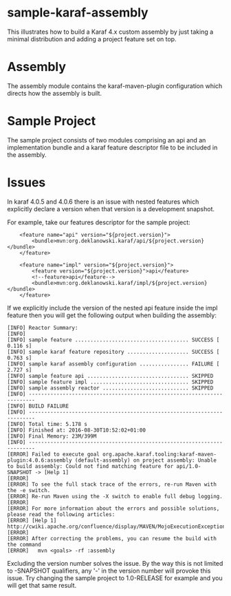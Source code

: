 # sample-karaf-assembly
This illustrates how to build a Karaf 4.x custom assembly by just taking a minimal distribution and 
adding a project feature set on top. 

# Assembly
The assembly module contains the karaf-maven-plugin configuration which directs how the assembly is built. 

# Sample Project
The sample project consists of two modules comprising an api and an implementation bundle and
a karaf feature descriptor file to be included in the assembly. 

# Issues
In karaf 4.0.5 and 4.0.6 there is an issue with nested features which explicitly declare a version
when that version is a development snapshot. 

For example, take our features descriptor for the sample project:
```
    <feature name="api" version="${project.version}">
        <bundle>mvn:org.deklanowski.karaf/api/${project.version}</bundle>
    </feature>

    <feature name="impl" version="${project.version}">
        <feature version="${project.version}">api</feature> 
        <!--feature>api</feature-->
        <bundle>mvn:org.deklanowski.karaf/impl/${project.version}</bundle>
    </feature>
```
If we explicitly include the version of the nested api feature inside the impl feature then 
you will get the following output when building the assembly:

```
[INFO] Reactor Summary:
[INFO] 
[INFO] sample feature ..................................... SUCCESS [  0.116 s]
[INFO] sample karaf feature repository .................... SUCCESS [  0.763 s]
[INFO] sample karaf assembly configuration ................ FAILURE [  2.727 s]
[INFO] sample feature api ................................. SKIPPED
[INFO] sample feature impl ................................ SKIPPED
[INFO] sample assembly reactor ............................ SKIPPED
[INFO] ------------------------------------------------------------------------
[INFO] BUILD FAILURE
[INFO] ------------------------------------------------------------------------
[INFO] Total time: 5.178 s
[INFO] Finished at: 2016-08-30T10:52:02+01:00
[INFO] Final Memory: 23M/399M
[INFO] ------------------------------------------------------------------------
[ERROR] Failed to execute goal org.apache.karaf.tooling:karaf-maven-plugin:4.0.6:assembly (default-assembly) on project assembly: Unable to build assembly: Could not find matching feature for api/1.0-SNAPSHOT -> [Help 1]
[ERROR] 
[ERROR] To see the full stack trace of the errors, re-run Maven with the -e switch.
[ERROR] Re-run Maven using the -X switch to enable full debug logging.
[ERROR] 
[ERROR] For more information about the errors and possible solutions, please read the following articles:
[ERROR] [Help 1] http://cwiki.apache.org/confluence/display/MAVEN/MojoExecutionException
[ERROR] 
[ERROR] After correcting the problems, you can resume the build with the command
[ERROR]   mvn <goals> -rf :assembly
```

Excluding the version number solves the issue. By the way this is not limited to -SNAPSHOT qualifiers, any '-<qualifier>' in the version number will provoke this issue. 
Try changing the sample project to 1.0-RELEASE for example and you will get that same result. 


